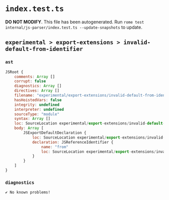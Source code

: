 # `index.test.ts`

**DO NOT MODIFY**. This file has been autogenerated. Run `rome test internal/js-parser/index.test.ts --update-snapshots` to update.

## `experimental > export-extensions > invalid-default-from-identifier`

### `ast`

```javascript
JSRoot {
	comments: Array []
	corrupt: false
	diagnostics: Array []
	directives: Array []
	filename: "experimental/export-extensions/invalid-default-from-identifier/input.js"
	hasHoistedVars: false
	integrity: undefined
	interpreter: undefined
	sourceType: "module"
	syntax: Array []
	loc: SourceLocation experimental/export-extensions/invalid-default-from-identifier/input.js 1:0-2:0
	body: Array [
		JSExportDefaultDeclaration {
			loc: SourceLocation experimental/export-extensions/invalid-default-from-identifier/input.js 1:0-1:20
			declaration: JSReferenceIdentifier {
				name: "from"
				loc: SourceLocation experimental/export-extensions/invalid-default-from-identifier/input.js 1:15-1:19 (from)
			}
		}
	]
}
```

### `diagnostics`

```
✔ No known problems!

```
